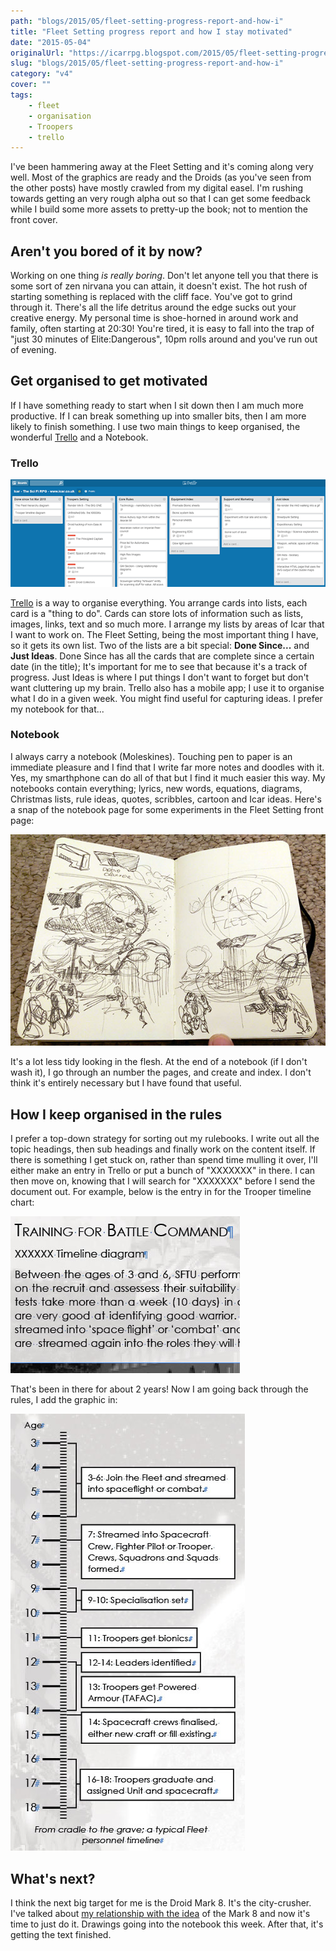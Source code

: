 ```yaml
---
path: "blogs/2015/05/fleet-setting-progress-report-and-how-i"
title: "Fleet Setting progress report and how I stay motivated"
date: "2015-05-04"
originalUrl: "https://icarrpg.blogspot.com/2015/05/fleet-setting-progress-report-and-how-i.html"
slug: "blogs/2015/05/fleet-setting-progress-report-and-how-i"
category: "v4"
cover: ""
tags:
    - fleet
    - organisation
    - Troopers
    - trello
---
```

I've been hammering away at the Fleet Setting and it's coming along very well. Most of the graphics are ready and the Droids (as you've seen from the other posts) have mostly crawled from my digital easel. I'm rushing towards getting an very rough alpha out so that I can get some feedback while I build some more assets to pretty-up the book; not to mention the front cover.  

## Aren't you bored of it by now?

Working on one thing *is really boring*. Don't let anyone tell you that there is some sort of zen nirvana you can attain, it doesn't exist. The hot rush of starting something is replaced with the cliff face. You've got to grind through it. There's all the life detritus around the edge sucks out your creative energy. My personal time is shoe-horned in around work and family, often starting at 20:30! You're tired, it is easy to fall into the trap of "just 30 minutes of Elite:Dangerous", 10pm rolls around and you've run out of evening.  

## Get organised to get motivated

If I have something ready to start when I sit down then I am much more productive. If I can break something up into smaller bits, then I am more likely to finish something. I use two main things to keep organised, the wonderful [Trello](https://trello.com/b/46BJhlX1/icar-the-sci-fi-rpg-www-icar-co-uk) and a Notebook.  

### Trello

![Trello - it's a list organisation app that I couldn't live without](./images/trello-2015-may.png)

[Trello](https://trello.com/b/46BJhlX1/icar-the-sci-fi-rpg-www-icar-co-uk) is a way to organise everything. You arrange cards into lists, each card is a "thing to do". Cards can store lots of information such as lists, images, links, text and so much more. I arrange my lists by areas of Icar that I want to work on. The Fleet Setting, being the most important thing I have, so it gets its own list. Two of the lists are a bit special: **Done Since...** and **Just Ideas**. Done Since has all the cards that are complete since a certain date (in the title); It's important for me to see that because it's a track of progress. Just Ideas is where I put things I don't want to forget but don't want cluttering up my brain. Trello also has a mobile app; I use it to organise what I do in a given week. You might find useful for capturing ideas. I prefer my notebook for that...  

### Notebook

I always carry a notebook (Moleskines). Touching pen to paper is an immediate pleasure and I find that I write far more notes and doodles with it. Yes, my smarthphone can do all of that but I find it much easier this way. My notebooks contain everything; lyrics, new words, equations, diagrams, Christmas lists, rule ideas, quotes, scribbles, cartoon and Icar ideas. Here's a snap of the notebook page for some experiments in the Fleet Setting front page:  

![How do I put Droids, Troopers, Stones and everything on a single image?](./images/notebook-fleet-cover.jpg)  

It's a lot less tidy looking in the flesh. At the end of a notebook (if I don't wash it), I go through an number the pages, and create and index. I don't think it's entirely necessary but I have found that useful. 

## How I keep organised in the rules

I prefer a top-down strategy for sorting out my rulebooks. I write out all the topic headings, then sub headings and finally work on the content itself. If there is something I get stuck on, rather than spend time mulling it over, I'll either make an entry in Trello or put a bunch of "XXXXXXX" in there. I can then move on, knowing that I will search for "XXXXXXX" before I send the document out. For example, below is the entry in for the Trooper timeline chart:  

![Trooper timeline appears as a bunch of XXXXXs in the rules](./images/fleet-trooper-timeline-as-XXXX.jpg)

That's been in there for about 2 years! Now I am going back through the rules, I add the graphic in:  

![The Trooper timeline as a vertical scale infographic](./images/fleet-trooper-timeline.jpg)

## What's next?

I think the next big target for me is the Droid Mark 8. It's the city-crusher. I've talked about [my relationship with the idea](http://www.1km1kt.net/forum/viewtopic.php?f=11&t=6130) of the Mark 8 and now it's time to just do it. Drawings going into the notebook this week. After that, it's getting the text finished.